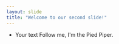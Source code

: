 ```yaml
---
layout: slide
title: "Welcome to our second slide!"
---
```

+ Your text
Follow me, I'm the Pied Piper.
